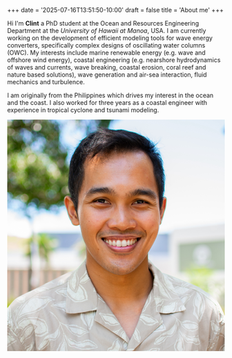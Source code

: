 +++
date = '2025-07-16T13:51:50-10:00'
draft = false
title = 'About me'
+++
<!-- ## Introduction -->

Hi I'm **Clint** a PhD student at the Ocean and Resources Engineering Department at the *University of Hawaii at Manoa*, USA. I am currently working on the development of efficient modeling tools for wave energy converters, specifically complex designs of oscillating water columns (OWC). 
My interests include marine renewable energy (e.g. wave and offshore wind energy), coastal engineering (e.g. nearshore hydrodynamics of waves and currents, wave breaking, coastal erosion, coral reef and nature based solutions), wave generation and air-sea interaction, fluid mechanics and turbulence. 

I am originally from the Philippines which drives my interest in the ocean and the coast. 
I also worked for three years as a coastal engineer with experience in tropical cyclone and tsunami modeling. 

![My Image](static/images/portrait.png)
